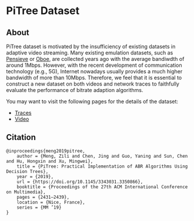 # PiTree Dataset

## About
PiTree dataset is motivated by the insufficiency of existing datasets in adaptive video streaming. 
Many existing emulation datasets, such as [Pensieve](https://github.com/hongzimao/pensieve) or [Oboe](https://github.com/usc-nsl/oboe), are collected years ago with the average bandiwdth of around 1Mbps.
However, with the recent development of communication technology (e.g., 5G), Internet nowadays usually provides a much higher bandwidth of more than 10Mbps.
Therefore, we feel that it is essential to construct a new dataset on both videos and network traces to faithfully evaluate the performance of bitrate adaption algorithms.

You may want to visit the following pages for the details of the dataset:
- [Traces](traces/)
- [Video](video/)

## Citation
~~~
@inproceedings{meng2019pitree,
    author = {Meng, Zili and Chen, Jing and Guo, Yaning and Sun, Chen and Hu, Hongxin and Xu, Mingwei},
    title = {PiTree: Practical Implementation of ABR Algorithms Using Decision Trees},
    year = {2019},
    url = {https://doi.org/10.1145/3343031.3350866},
    booktitle = {Proceedings of the 27th ACM International Conference on Multimedia},
    pages = {2431–2439},
    location = {Nice, France},
    series = {MM ’19}
}
~~~
